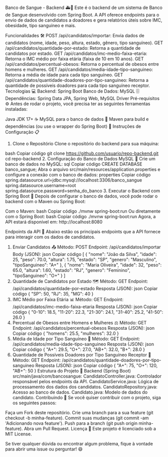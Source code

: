 Banco de Sangue - Backend 🚑💉
Este é o backend de um sistema de Banco de Sangue desenvolvido com Spring 
Boot. A API oferece endpoints para o envio de dados de candidatos a 
doadores e gera relatórios úteis sobre IMC, obesidade, tipo sanguíneo e 
mais.

Funcionalidades 🛠️
POST /api/candidatos/importar: Envia dados de candidatos (nome, idade, 
peso, altura, estado, gênero, tipo sanguíneo).
GET /api/candidatos/quantidade-por-estado: Retorna a quantidade de 
candidatos por estado.
GET /api/candidatos/imc-medio-faixa-etaria: Retorna o IMC médio por faixa 
etária (faixa de 10 em 10 anos).
GET /api/candidatos/percentual-obesos: Retorna o percentual de obesos 
entre homens e mulheres.
GET /api/candidatos/media-idade-tipo-sanguineo: Retorna a média de idade 
para cada tipo sanguíneo.
GET /api/candidatos/quantidade-doadores-por-tipo-sanguineo: Retorna a 
quantidade de possíveis doadores para cada tipo sanguíneo receptor.
Tecnologias 💻
Backend: Spring Boot
Banco de Dados: MySQL 🗄️
Dependências: Spring Data JPA, Spring Web, MySQL Driver
Pré-requisitos ⚙️
Antes de rodar o projeto, você precisa ter as seguintes ferramentas 
instaladas:

Java JDK 17+ ☕
MySQL para o banco de dados 💾
Maven para build e dependências (ou use o wrapper do Spring Boot) 🧰
Instruções de Configuração 📋
1. Clone o Repositório
Clone o repositório do backend para sua máquina:

bash
Copiar código
git clone https://github.com/usuario/repo-backend.git
cd repo-backend
2. Configuração do Banco de Dados MySQL 🔧
Crie um banco de dados no MySQL:
sql
Copiar código
CREATE DATABASE banco_sangue;
Abra o arquivo src/main/resources/application.properties e configure a 
conexão com o banco de dados:
properties
Copiar código
spring.datasource.url=jdbc:mysql://localhost:3306/banco_sangue
spring.datasource.username=root
spring.datasource.password=senha_do_banco
3. Executar o Backend com Spring Boot 🚀
Depois de configurar o banco de dados, você pode rodar o backend com o 
Maven ou Spring Boot:

Com o Maven:
bash
Copiar código
./mvnw spring-boot:run
Ou diretamente com o Spring Boot:
bash
Copiar código
./mvnw spring-boot:run
Agora, a API estará disponível em: http://localhost:8080

Endpoints da API 📡
Abaixo estão os principais endpoints que a API fornece para interagir com 
os dados de candidatos.

1. Enviar Candidatos 📤
Método: POST
Endpoint: /api/candidatos/importar
Body (JSON):
json
Copiar código
[
  {
    "nome": "João da Silva",
    "idade": 25,
    "peso": 70.0,
    "altura": 1.75,
    "estado": "SP",
    "genero": "Masculino",
    "tipoSanguineo": "A+"
  },
  {
    "nome": "Maria Oliveira",
    "idade": 32,
    "peso": 65.0,
    "altura": 1.60,
    "estado": "RJ",
    "genero": "Feminino",
    "tipoSanguineo": "O+"
  }
]
2. Quantidade de Candidatos por Estado 🗺️
Método: GET
Endpoint: /api/candidatos/quantidade-por-estado
Resposta (JSON):
json
Copiar código
{
  "SP": 50,
  "RJ": 35,
  "MG": 40
}
3. IMC Médio por Faixa Etária 📊
Método: GET
Endpoint: /api/candidatos/imc-medio-faixa-etaria
Resposta (JSON):
json
Copiar código
{
  "0-10": 18.5,
  "11-20": 22.3,
  "21-30": 24.1,
  "31-40": 25.2,
  "41-50": 26.0
}
4. Percentual de Obesos entre Homens e Mulheres ⚖️
Método: GET
Endpoint: /api/candidatos/percentual-obesos
Resposta (JSON):
json
Copiar código
{
  "homens": 25.5,
  "mulheres": 32.0
}
5. Média de Idade por Tipo Sanguíneo 🧬
Método: GET
Endpoint: /api/candidatos/media-idade-tipo-sanguineo
Resposta (JSON):
json
Copiar código
{
  "A+": 29.5,
  "O+": 27.0,
  "AB+": 32.0,
  "B+": 28.0
}
6. Quantidade de Possíveis Doadores por Tipo Sanguíneo Receptor 💉
Método: GET
Endpoint: /api/candidatos/quantidade-doadores-por-tipo-sanguineo
Resposta (JSON):
json
Copiar código
{
  "A+": 75,
  "O+": 120,
  "AB+": 50
}
Estrutura do Projeto 📂
Backend (Spring Boot)
src/main/java/com/bancosangue:
CandidatoController.java: Controlador responsável pelos endpoints da API.
CandidatoService.java: Lógica de processamento dos dados dos candidatos.
CandidatoRepository.java: Acesso ao banco de dados.
Candidato.java: Modelo de dados do candidato.
Contribuindo 🤝
Se você quiser contribuir com o projeto, siga os seguintes passos:

Faça um Fork deste repositório.
Crie uma branch para a sua feature (git checkout -b minha-feature).
Commit suas mudanças (git commit -am 'Adicionando nova feature').
Push para a branch (git push origin minha-feature).
Abra um Pull Request.
Licença 📜
Este projeto é licenciado sob a MIT License.

Se tiver qualquer dúvida ou encontrar algum problema, fique à vontade 
para abrir uma issue ou perguntar! 😄


